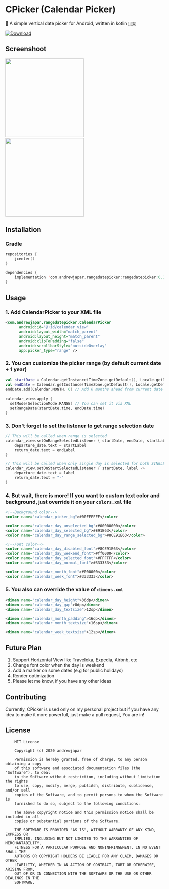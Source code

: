 # CPicker (Calendar Picker)
📆 A simple vertical date picker for Android, written in kotlin  🇮🇩

[![Download](https://api.bintray.com/packages/andrewjapar/Android/CPicker/images/download.svg)](https://bintray.com/andrewjapar/Android/CPicker/_latestVersion)

## Screenshoot
<img src="https://github.com/andrewjapar/rangedatepicker/blob/master/screenshoot/rangepicker_screenshoot_1.png" width="250">&nbsp;&nbsp;<img src="https://github.com/andrewjapar/rangedatepicker/blob/master/screenshoot/rangepicker_ux.gif" width="250">

## Installation
### Gradle
```kotlin
repositories {
    jcenter()
}

dependencies {
    implementation 'com.andrewjapar.rangedatepicker:rangedatepicker:0.1.0'
}
```

## Usage
### 1. Add CalendarPicker to your XML file
```xml
<com.andrewjapar.rangedatepicker.CalendarPicker
      android:id="@+id/calendar_view"
      android:layout_width="match_parent"
      android:layout_height="match_parent"
      android:clipToPadding="false"
      android:scrollbarStyle="outsideOverlay"
      app:picker_type="range" />
```
### 2. You can customize the picker range (by default current date + 1 year)
```kotlin
val startDate = Calendar.getInstance(TimeZone.getDefault(), Locale.getDefault())
val endDate = Calendar.getInstance(TimeZone.getDefault(), Locale.getDefault())
endDate.add(Calendar.MONTH, 6) // Add 6 months ahead from current date
 
calendar_view.apply {
  setMode(SelectionMode.RANGE) // You can set it via XML
  setRangeDate(startDate.time, endDate.time)
}
```
### 3. Don't forget to set the listener to get range selection date
```kotlin
// This will be called when range is selected
calendar_view.setOnRangeSelectedListener { startDate, endDate, startLabel, endLabel ->
    departure_date.text = startLabel
    return_date.text = endLabel
}

// This will be called when only single day is selected for both SINGLE and RANGE type
calendar_view.setOnStartSelectedListener { startDate, label ->
    departure_date.text = label
    return_date.text = "-"
}
```
### 4. But wait, there is more! If you want to custom text color and background, just override it on your `colors.xml` file
```xml
<!--Background color-->
<color name="calendar_picker_bg">#00FFFFFF</color>

<color name="calendar_day_unselected_bg">#00000000</color>
<color name="calendar_day_selected_bg">#E91E63</color>
<color name="calendar_day_range_selected_bg">#8CE91E63</color>

<!--Font color-->
<color name="calendar_day_disabled_font">#8CE91E63</color>
<color name="calendar_day_weekend_font">#ff0000</color>
<color name="calendar_day_selected_font">#FFFFFF</color>
<color name="calendar_day_normal_font">#333333</color>

<color name="calendar_month_font">#000000</color>
<color name="calendar_week_font">#333333</color>
```
### 5. You also can override the value of `dimens.xml`
```xml
<dimen name="calendar_day_height">36dp</dimen>
<dimen name="calendar_day_gap">8dp</dimen>
<dimen name="calendar_day_textsize">12sp</dimen>

<dimen name="calendar_month_padding">16dp</dimen>
<dimen name="calendar_month_textsize">16sp</dimen>

<dimen name="calendar_week_textsize">12sp</dimen>
```

## Future Plan
1. Support Horizontal View like Traveloka, Expedia, Airbnb, etc
2. Change font color when the day is weekend
3. Add a marker on some dates (e.g for public holidays)
4. Render optimization
5. Please let me know, if you have any other ideas

## Contributing
Currently, CPicker is used only on my personal project but if you have any idea to make it more powerfull, just make a pull request, You are in!

## License
```
    MIT License
    
    Copyright (c) 2020 andrewjapar
    
    Permission is hereby granted, free of charge, to any person obtaining a copy
    of this software and associated documentation files (the "Software"), to deal
    in the Software without restriction, including without limitation the rights
    to use, copy, modify, merge, publiAsh, distribute, sublicense, and/or sell
    copies of the Software, and to permit persons to whom the Software is
    furnished to do so, subject to the following conditions:
    
    The above copyright notice and this permission notice shall be included in all
    copies or substantial portions of the Software.
    
    THE SOFTWARE IS PROVIDED "AS IS", WITHOUT WARRANTY OF ANY KIND, EXPRESS OR
    IMPLIED, INCLUDING BUT NOT LIMITED TO THE WARRANTIES OF MERCHANTABILITY,
    FITNESS FOR A PARTICULAR PURPOSE AND NONINFRINGEMENT. IN NO EVENT SHALL THE
    AUTHORS OR COPYRIGHT HOLDERS BE LIABLE FOR ANY CLAIM, DAMAGES OR OTHER
    LIABILITY, WHETHER IN AN ACTION OF CONTRACT, TORT OR OTHERWISE, ARISING FROM,
    OUT OF OR IN CONNECTION WITH THE SOFTWARE OR THE USE OR OTHER DEALINGS IN THE
    SOFTWARE.
